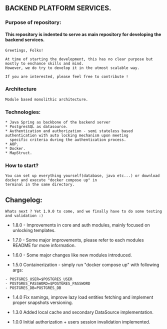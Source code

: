 ## BACKEND PLATFORM SERVICES.

### Purpose of repository:

#### This repository is indented to serve as main repository for developing the backend services.

```
Greetings, Folks!

At time of starting the development, this has no clear purpose but mostly to enchance skills and mind.
However, we do try to develop it in the utmost scalable way.

If you are interested, please feel free to contribute !
```

### Architecture

```
Module based monolithic architecture.
```

### Technologies:

```
* Java Spring as backbone of the backend server
* PostgresSQL as datasource.
* Authentication and authorization - semi stateless based authentication with auto locking mechanism upon meeting
  specific criteria during the authentication process.
* AOP.
* Docker.
* MapStruct.
```

### How to start?

```
You can set up everything yourself(database, java etc...) or download docker and execute "docker compose up" in
terminal in the same directory.
```

## Changelog:

````agsl
Whats next ? Yet 1.9.0 to come, and we finally have to do some testing and validation :)
````

* 1.8.0 - Improvements in core and auth modules, mainly focused on unlocking templates.

* 1.7.0 - Some major improvements, please refer to each modules README for more information.

* 1.6.0 - Some major changes like new modules introduced.

* 1.5.0 Containerization - simply run "docker compose up" with following args:

```
- POSTGRES_USER=$POSTGRES_USER
- POSTGRES_PASSWORD=$POSTGRES_PASSWORD
- POSTGRES_DB=POSTGRES_DB
```

* 1.4.0 Fix namings, improve lazy load entities fetching and implement proper snapshots versioning.


* 1.3.0 Added local cache and secondary DataSource implementation.


* 1.0.0 Initial authorization + users session invalidation implemented.
